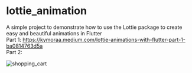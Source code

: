 # lottie_animation

A simple project to demonstrate how to use the Lottie package to create easy and beautiful animations in Flutter </br>
Part 1: https://kymoraa.medium.com/lottie-animations-with-flutter-part-1-ba0814763d5a </br>
Part 2: <Insert medium article link>

![shopping_cart](https://user-images.githubusercontent.com/3049987/175785916-27a80a93-d106-4a64-84d1-3c8ddde29bd6.gif)



